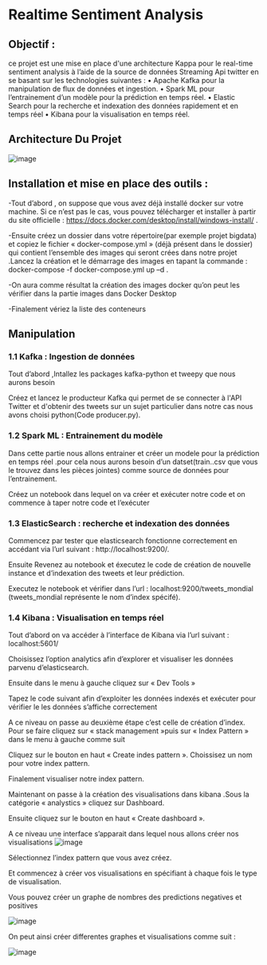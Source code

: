 # Realtime Sentiment Analysis 
## Objectif :
ce projet est une mise en place d'une architecture Kappa pour le real-time sentiment analysis à l’aide de la source de données Streaming Api twitter en se basant sur les technologies suivantes :
•	Apache Kafka pour la manipulation de flux de données et ingestion.
•	Spark ML pour l’entrainement d’un modèle pour la prédiction en temps réel.
•	Elastic Search pour la recherche et indexation des données rapidement et en temps réel
•	Kibana pour la visualisation en temps réel.
## Architecture Du Projet 
![image](https://user-images.githubusercontent.com/82553919/208305954-621b1fe4-cad0-43e1-8041-c24b094bcbfb.png)


## Installation et mise en place des outils :
-Tout d’abord , on suppose que vous avez déjà installé docker sur votre machine. Si ce n’est pas le cas, vous pouvez télécharger et installer à partir du site officielle : https://docs.docker.com/desktop/install/windows-install/ .

-Ensuite créez un dossier dans votre répertoire(par exemple projet bigdata) et copiez le fichier
« docker-compose.yml » (déjà présent dans le dossier) qui contient l’ensemble des images qui seront crées dans notre projet .Lancez la création et le démarrage des images en tapant la commande : docker-compose -f docker-compose.yml up –d .
 
-On aura comme résultat la création des images docker qu’on peut les vérifier dans la partie images dans Docker Desktop
 
 
-Finalement vériez la liste des conteneurs
 

## Manipulation
### 1.1	Kafka : Ingestion de données

Tout d’abord ,Intallez les packages kafka-python et tweepy que nous aurons besoin

Créez et lancez le producteur Kafka qui permet de se connecter à l'API Twitter et d'obtenir des tweets sur un sujet particulier dans notre cas nous avons choisi python(Code producer.py).
 
### 1.2	Spark ML : Entrainement du modèle

Dans cette partie nous allons entrainer et créer un modele pour la prédiction en temps réel .pour cela nous aurons besoin d’un datset(train..csv que vous le trouvez dans les pièces jointes) comme source de données pour l’entrainement.

Créez un notebook dans lequel on va créer et exécuter notre code et on commence à taper notre code et l’exécuter

 
 


### 1.3	ElasticSearch : recherche et indexation des données
Commencez par tester que elasticsearch fonctionne correctement en accédant via l’url suivant : http://localhost:9200/.

 
Ensuite Revenez au notebook et éxecutez le code de création de nouvelle instance et d’indexation des tweets et leur prédiction.




 
Executez le notebook et vérifier dans l’url : localhost:9200/tweets_mondial (tweets_mondial représente le nom d’index spécifé).

 
### 1.4	Kibana : Visualisation en temps réel
Tout d’abord on va accéder à l’interface de Kibana via l’url suivant : localhost:5601/

Choisissez l’option analytics afin d’explorer et visualiser les données parvenu d’elasticsearch.

Ensuite dans le menu à gauche cliquez sur « Dev Tools »
 
 
Tapez le code suivant afin d’exploiter les données indexés et exécuter pour vérifier le les données s’affiche correctement

A ce niveau on passe au deuxième étape c’est celle de création d’index. Pour se faire cliquez sur
« stack management »puis sur « Index Pattern » dans le menu à gauche comme suit
 
Cliquez sur le bouton en haut « Create indes pattern ».
Choissisez un nom pour votre index pattern.
 
Finalement visualiser notre index pattern.

Maintenant on passe à la création des visualisations dans kibana .Sous la catégorie « analystics » cliquez sur Dashboard.
 
Ensuite cliquez sur le bouton en haut « Create dashboard ».


A ce niveau une interface s’apparait dans lequel nous allons créer nos visualisations
![image](https://user-images.githubusercontent.com/82553919/208305646-bd4a59a7-fa7e-4206-915a-473a9e0338c4.png)

 
Sélectionnez l’index pattern que vous avez créez.

Et commencez à créer vos visualisations en spécifiant à chaque fois le type de visualisation.

Vous pouvez créer un graphe de nombres des predictions negatives et positives
   
![image](https://user-images.githubusercontent.com/82553919/208305523-c376bbbb-51a8-4472-ae44-85a233ee61ae.png)

On peut ainsi créer differentes graphes et visualisations comme suit :

![image](https://user-images.githubusercontent.com/82553919/208305469-968dce93-154e-49a5-87fa-fbf242c18bda.png)

